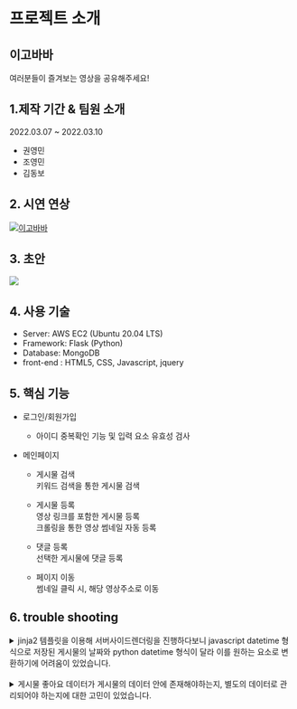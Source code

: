 # 프로젝트 소개

## 이고바바

여러분들이 즐겨보는 영상을 공유해주세요!

##  1.제작 기간 & 팀원 소개

2022.03.07 ~ 2022.03.10
- 권영민
- 조영민
- 김동보

## 2. 시연 연상 

[![이고바바](https://i9.ytimg.com/vi_webp/qowYcOL0tDw/mqdefault.webp?v=62298a87&sqp=CNiZppEG&rs=AOn4CLCaVDIKnaZBY8wyNlGGEYTvTZpufQ)](https://www.youtube.com/watch?v=qowYcOL0tDw)

## 3. 초안

![](https://blog.kakaocdn.net/dn/biwOAr/btrvnWsVHYw/sfExjk7bwwzFlMCPlbZfz0/img.png)

## 4. 사용 기술

* Server: AWS EC2 (Ubuntu 20.04 LTS)
* Framework: Flask (Python)
* Database: MongoDB
* front-end : HTML5, CSS, Javascript, jquery

## 5. 핵심 기능

* 로그인/회원가입
  - 아이디 중복확인 기능 및 입력 요소 유효성 검사
  
* 메인페이지
   * 게시물 검색
     <br>키워드 검색을 통한 게시물 검색
     
   * 게시물 등록
     <br>영상 링크를 포함한 게시물 등록
     <br>크롤링을 통한 영상 썸네일 자동 등록
     
   * 댓글 등록
     <br>선택한 게시물에 댓글 등록
     
   * 페이지 이동
     <br>썸네일 클릭 시, 해당 영상주소로 이동
  

## 6. trouble shooting

<details>
    <summary>
        jinja2 템플릿을 이용해 서버사이드렌더링을 진행하다보니 javascript datetime 형식으로 저장된 게시물의 날짜와 python datetime 형식이 달라 이를 원하는 요소로 변환하기에 어려움이 있었습니다.
    </summary>
    <br>
    <div>
        python에서의 여러 datetime 형식을 바꿔보며 해결 시도를 하였지만, 시간 부족으로 인해 아직 해결하지 못했습니다. 서버사이드렌더링 시가 아닌, ajax통신으로 게시물들을 받아오는 경우에는 javascript형식으로만 진행되어 문제가 발생하지 않습니다.<br>
      (2022-03-10:16:44 문제 해결) javascript에서 시간을 저장할 때 new Date().toISOString()을 사용했습니다. ISO8601은 국제 표준 시간인 UTC를 기준으로 시간을 지정했습니다. 하지만 python datetime에서 제공하는 datetime.now()는 로컬 컴퓨터의 시간을 기준으로 하기 때문에, UTC기준 시간과 다른 대한민국 시간을 주고 있었습니다. 그래서 datetime.utcnow()를 사용해 데이터베이스에 저장되어있는 UTC시간 기준으로 다시 계산을 했습니다. 강의에서 배운 time2str을 참고하여 python에서도 이와 비슷하게 함수를 만들어 사용해 문제를 해결했습니다.
    </div>
</details>
<br>
<details>
    <summary>
        게시물 좋아요 데이터가 게시물의 데이터 안에 존재해야하는지, 별도의 데이터로 관리되어야 하는지에 대한 고민이 있었습니다.
    </summary>
    <br>
    <div>
        멘토님께 이를 문의하여 고민을 덜 수 있었습니다. 해당 문제 같은 경우에는, 좋아요의 기능이 어떻게 사용되냐에 따라, 데이터베이스의 구조가 달라진다고 하였습니다. 이 프로젝트에서는 좋아요가 별도의 추가 기능이 없기 때문에, 별도의 데이터로 관리하기 보다는, 게시물의 데이터안에 삽입하는 것으로 진행했습니다.
    </div>
</details>
